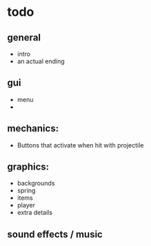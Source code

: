# todo

## general
- intro
- an actual ending

## gui
- menu
- 

## mechanics:
- Buttons that activate when hit with projectile


## graphics:
- backgrounds
- spring
- items
- player
- extra details

## sound effects / music